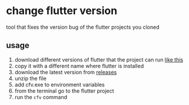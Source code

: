 # change flutter version

tool that fixes the version bug of the flutter projects you cloned

## usage

1. download different versions of flutter that the project can run [like this](images/ss1.png)
2. copy it with a different name where flutter is installed
3. download the latest version from [releases](https://github.com/emresvd/change_flutter_version/releases/tag/v1.0)
4. unzip the file
5. add cfv.exe to environment variables
6. from the terminal go to the flutter project
7. run the `cfv` command